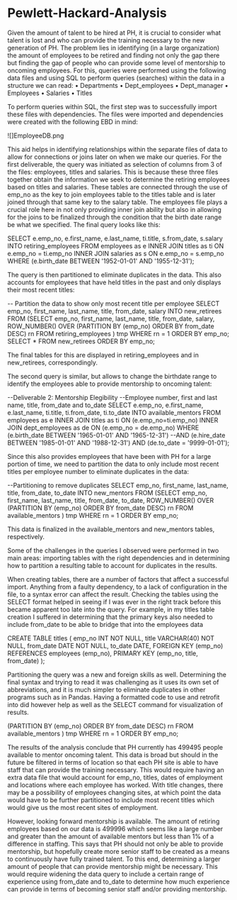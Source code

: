 # Pewlett-Hackard-Analysis

Given the amount of talent to be hired at PH, it is crucial to consider what talent is lost and who can provide the training necessary to the new generation of PH. The problem lies in identifying (in a large organization) the amount of employees to be retired and finding not only the gap there but finding the gap of people who can provide some level of mentorship to oncoming employees. For this, queries were performed using the following data files and using SQL to perform queries (searches) within the data in a structure we can read:
	• Departments
	• Dept_employees
	• Dept_manager
	• Employees
	• Salaries
	• Titles

To perform queries within SQL, the first step was to successfully import these files with dependencies. The files were imported and dependencies were created with the following EBD in mind:

![]EmployeeDB.png

This aid helps in identifying relationships within the separate files of data to allow for connections or joins later on when we make our queries. 
For the first deliverable, the query was initiated as selection of columns from 3 of the files: employees, titles and salaries. This is because these three files together obtain the information we seek to determine the retiring employees based on titles and salaries. These tables are connected through the use of emp_no as the key to join employees table to the titles table and is later joined through that same key to the salary table. The employees file plays a crucial role here in not only providing inner join ability but also in allowing for the joins to be finalized through the condition that the birth date range be what we specified. The final query looks like this:

SELECT e.emp_no,
	e.first_name,
	e.last_name,
	ti.title,
	s.from_date,
	s.salary
INTO retiring_employees
FROM employees as e
INNER JOIN titles as ti
ON e.emp_no = ti.emp_no
INNER JOIN salaries as s
ON e.emp_no = s.emp_no
WHERE (e.birth_date BETWEEN '1952-01-01' AND '1955-12-31');

The query is then partitioned to eliminate duplicates in the data. This also accounts for employees that have held titles in the past and only displays their most recent titles:

-- Partition the data to show only most recent title per employee
SELECT emp_no,
	first_name,
	last_name,
	title,
	from_date,
	salary
INTO new_retirees
FROM
 (SELECT emp_no,
	first_name,
	last_name,
	title,
	from_date,
	salary, ROW_NUMBER() OVER
 (PARTITION BY (emp_no)
 ORDER BY from_date DESC) rn
 FROM retiring_employees
 ) 
tmp WHERE rn = 1
ORDER BY emp_no;
SELECT * FROM new_retirees
ORDER BY emp_no;

The final tables for this are displayed in retiring_employees and in new_retirees, correspondingly. 

The second query is similar, but allows to change the birthdate range to identify the employees able to provide mentorship to oncoming talent:

--Deliverable 2: Mentorship Elegibility 
--Employee number, first and last name, title, from_date and to_date
SELECT e.emp_no,
	e.first_name,
e.last_name,
	ti.title, 
	ti.from_date,
	ti.to_date
INTO available_mentors
FROM employees as e
INNER JOIN titles as ti
ON (e.emp_no=ti.emp_no)
INNER JOIN dept_employees as de
ON (e.emp_no = de.emp_no)
WHERE (e.birth_date BETWEEN '1965-01-01' AND '1965-12-31')
--AND (e.hire_date BETWEEN '1985-01-01' AND '1988-12-31')
AND (de.to_date = '9999-01-01');

Since this also provides employees that have been with PH for a large portion of time, we need to partition the data to only include most recent titles per employee number to eliminate duplicates in the data:

--Partitioning to remove duplicates
SELECT emp_no,
	first_name,
	last_name,
	title,
	from_date,
	to_date
INTO new_mentors
FROM 
 (SELECT emp_no,
	first_name,
	last_name,
	title,
	from_date,
	to_date, ROW_NUMBER() OVER
 (PARTITION BY (emp_no)
 ORDER BY from_date DESC) rn
 FROM available_mentors
 ) 
tmp WHERE rn = 1
ORDER BY emp_no;

This data is finalized in the available_mentors and new_mentors tables, respectively. 

Some of the challenges in the queries I observed were performed in two main areas: importing tables with the right dependencies and in determining how to partition a resulting table to account for duplicates in the results. 

When creating tables, there are a number of factors that affect a successful import. Anything from a faulty dependency, to a lack of configuration in the file, to a syntax error can affect the result. Checking the tables using the SELECT format helped in seeing if I was ever in the right track before this became apparent too late into the query. For example, in my titles table creation I suffered in determining that the primary keys also needed to include from_date to be able to bridge that into the employees data

CREATE TABLE titles (
	emp_no INT NOT NULL,
	title VARCHAR(40) NOT NULL,
	from_date DATE NOT NULL,
  	to_date DATE,
	FOREIGN KEY (emp_no) REFERENCES employees (emp_no),
	PRIMARY KEY (emp_no, title, from_date)
);

Partitioning the query was a new and foreign skills as well. Determining the final syntax and trying to read it was challenging as it uses its own set of abbreviations, and it is much simpler to eliminate duplicates in other programs such as in Pandas. Having a formatted code to use and retrofit into did however help as well as the SELECT command for visualization of results. 

(PARTITION BY (emp_no)
 ORDER BY from_date DESC) rn
 FROM available_mentors
 ) 
tmp WHERE rn = 1
ORDER BY emp_no;


The results of the analysis conclude that PH currently has 499495 people available to mentor oncoming talent. This data is broad but should in the future be filtered in terms of location so that each PH site is able to have staff that can provide the training necessary. This would require having an extra data file that would account for emp_no, titles, dates of employment and locations where each employee has worked. With title changes, there may be a possibility of employees changing sites, at which point the data would have to be further partitioned to include most recent titles which would give us the most recent sites of employment. 

However, looking forward mentorship is available. The amount of retiring employees based on our data is 499996 which seems like a large number and greater than the amount of available mentors but less than 1% of a difference in staffing. This says that PH should not only be able to provide mentorship, but hopefully create more senior staff to be created as a means to continuously have fully trained talent. To this end, determining a larger amount of people that can provide mentorship might be necessary. This would require widening the data query to include a certain range of experience using from_date and to_date to determine how much experience can provide in terms of becoming senior staff and/or providing mentorship. 
